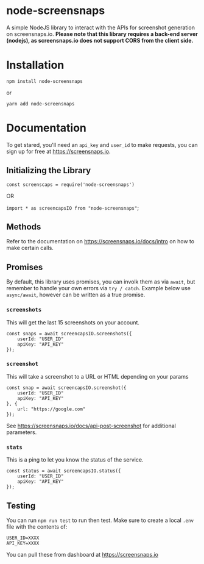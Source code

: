 # node-screensnaps

A simple NodeJS library to interact with the APIs for screenshot generation on screensnaps.io. **Please note that this library requires a back-end server (nodejs), as screensnaps.io does not support CORS from the client side.**

# Installation

`npm install node-screensnaps`

or

`yarn add node-screensnaps`

# Documentation

To get stared, you'll need an `api_key` and `user_id` to make requests, you can sign up for free at https://screensnaps.io.

## Initializing the Library

`const screenscaps = require('node-screensnaps')`

OR

`import * as screencapsIO from "node-screensnaps"`;

## Methods

Refer to the documentation on https://screensnaps.io/docs/intro on how to make certain calls.

## Promises

By default, this library uses promises, you can involk them as via `await`, but remember to handle your own errors via `try / catch`. Example below use `async/await`, however can be written as a true promise.

### `screenshots`

This will get the last 15 screenshots on your account.

```
const snaps = await screencapsIO.screenshots({
    userId: "USER_ID"
    apiKey: "API_KEY"
});
```

### `screenshot`

This will take a screenshot to a URL or HTML depending on your params

```
const snap = await screencapsIO.screenshot({
    userId: "USER_ID"
    apiKey: "API_KEY"
}, {
    url: "https://google.com"
});
```

See https://screensnaps.io/docs/api-post-screenshot for additional parameters.

### `stats`

This is a ping to let you know the status of the service.

```
const status = await screencapsIO.status({
    userId: "USER_ID"
    apiKey: "API_KEY"
});
```

## Testing

You can run `npm run test` to run then test. Make sure to create a local `.env` file with the contents of:

```
USER_ID=XXXX
API_KEY=XXXX
```

You can pull these from dashboard at https://screensnaps.io
